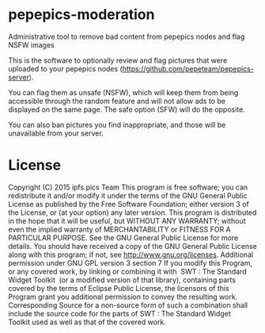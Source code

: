 # pepepics-moderation
Administrative tool to remove bad content from pepepics nodes and flag NSFW images

This is the software to optionally review and flag pictures that were uploaded to your pepepics nodes
(https://github.com/pepeteam/pepepics-server). 

You can flag them as unsafe (NSFW), which will keep them from being accessible through the random 
feature and will not allow ads to be displayed on the same page. The safe option (SFW) will do the opposite.

You can also ban pictures you find inappropriate, and those will be unavailable from your server. 


# License
Copyright (C) 2015 ipfs.pics Team
This program is free software; you can redistribute it and/or modify it under the terms 
of the GNU General Public License as published by the Free Software Foundation; either 
version 3 of the License, or (at your option) any later version.
This program is distributed in the hope that it will be useful, 
but WITHOUT ANY WARRANTY; without even the implied warranty 
of MERCHANTABILITY or FITNESS FOR A PARTICULAR PURPOSE. See the GNU General Public License for more details.
You should have received a copy of the GNU General Public License 
along with this program; if not, see <http://www.gnu.org/licenses>.
Additional permission under GNU GPL version 3 section 7
If you modify this Program, or any covered work, by linking or 
combining it with  SWT : The Standard Widget Toolkit  (or a modified version of that library), 
containing parts covered by the terms of Eclipse Public License, 
the licensors of this Program grant you additional permission to convey the resulting work. 
Corresponding Source for a non-source form of such a combination shall include the source code 
for the parts of SWT : The Standard Widget Toolkit used as well as that of the covered work.
